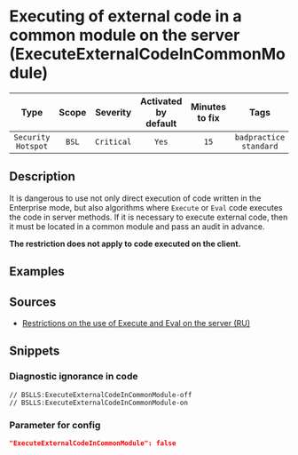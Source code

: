 # Executing of external code in a common module on the server (ExecuteExternalCodeInCommonModule)

 Type | Scope | Severity | Activated<br>by default | Minutes<br>to fix | Tags 
 :-: | :-: | :-: | :-: | :-: | :-: 
 `Security Hotspot` | `BSL` | `Critical` | `Yes` | `15` | `badpractice`<br>`standard` 

<!-- Блоки выше заполняются автоматически, не трогать -->
## Description

<!-- Описание диагностики заполняется вручную. Необходимо понятным языком описать смысл и схему работу -->

It is dangerous to use not only direct execution of code written in the Enterprise mode, but also algorithms where `Execute` or `Eval` code executes the code in server methods.
If it is necessary to execute external code, then it must be located in a common module and pass an audit in advance.

**The restriction does not apply to code executed on the client.**

## Examples

<!-- В данном разделе приводятся примеры, на которые диагностика срабатывает, а также можно привести пример, как можно исправить ситуацию -->

## Sources

<!-- Необходимо указывать ссылки на все источники, из которых почерпнута информация для создания диагностики -->

- [Restrictions on the use of Execute and Eval on the server (RU)](https://its.1c.ru/db/v8std#content:770:hdoc)

## Snippets

<!-- Блоки ниже заполняются автоматически, не трогать -->
### Diagnostic ignorance in code

```bsl
// BSLLS:ExecuteExternalCodeInCommonModule-off
// BSLLS:ExecuteExternalCodeInCommonModule-on
```

### Parameter for config

```json
"ExecuteExternalCodeInCommonModule": false
```
